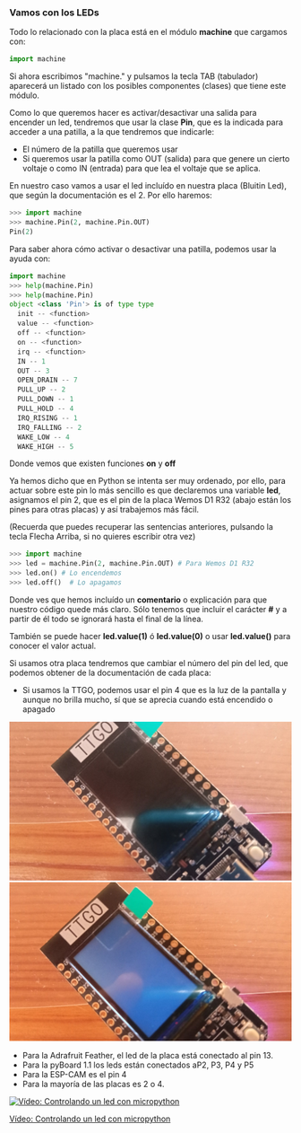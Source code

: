 ### Vamos con los LEDs 

Todo lo relacionado con la placa está en el módulo **machine** que cargamos con:

```python
import machine
```

Si ahora escribimos "machine." y pulsamos la tecla TAB (tabulador) aparecerá un listado con los posibles componentes (clases) que tiene este módulo.

Como lo que queremos hacer es activar/desactivar una salida para encender un led, tendremos que usar  la clase **Pin**, que es la indicada para acceder a una patilla, a la que tendremos que indicarle:

* El número de la patilla que queremos usar
* Si queremos usar la patilla como OUT (salida) para que genere un cierto voltaje o como IN (entrada) para que lea el voltaje que se aplica.

En nuestro caso vamos a usar el led incluído en nuestra placa (Bluitin Led), que según la documentación es el 2. Por ello haremos:

```python
>>> import machine
>>> machine.Pin(2, machine.Pin.OUT)
Pin(2)
```

Para saber ahora cómo activar o desactivar una patilla, podemos usar la ayuda con:

```python
import machine
>>> help(machine.Pin)
>>> help(machine.Pin)
object <class 'Pin'> is of type type
  init -- <function>
  value -- <function>
  off -- <function>
  on -- <function>
  irq -- <function>
  IN -- 1
  OUT -- 3
  OPEN_DRAIN -- 7
  PULL_UP -- 2
  PULL_DOWN -- 1
  PULL_HOLD -- 4
  IRQ_RISING -- 1
  IRQ_FALLING -- 2
  WAKE_LOW -- 4
  WAKE_HIGH -- 5
```

Donde vemos que existen funciones **on** y **off**

Ya hemos dicho que en Python se intenta ser muy ordenado, por ello, para actuar sobre este pin lo más sencillo es que declaremos una variable __led__, asignamos el pin 2, que es el pin de la placa Wemos D1 R32 (abajo están los pines para otras placas) y así trabajemos más fácil.

(Recuerda que puedes recuperar las sentencias anteriores, pulsando la tecla Flecha Arriba, si no quieres escribir otra vez)

```python
>>> import machine
>>> led = machine.Pin(2, machine.Pin.OUT) # Para Wemos D1 R32
>>> led.on() # Lo encendemos
>>> led.off()  # Lo apagamos
```

Donde ves que hemos incluído un **comentario** o explicación para que nuestro código quede más claro. Sólo tenemos que incluir el carácter **#** y a partir de él todo se ignorará hasta el final de la línea.

También se puede hacer **led.value(1)** ó **led.value(0)** o usar **led.value()** para conocer el valor actual.

Si usamos otra placa tendremos que cambiar el número del pin del led, que podemos obtener de la documentación de cada placa:

* Si usamos la TTGO, podemos usar el pin 4 que es la luz de la pantalla y aunque no brilla mucho, sí que se aprecia cuando está encendido o apagado

![](./images/TTGO-apagado.jpg) ![](./images/TTGO-encendido.jpg)

* Para la Adrafruit Feather, el led de la placa está conectado al pin 13.
* Para la pyBoard 1.1 los leds están conectados aP2, P3, P4 y P5
* Para la ESP-CAM es el pin 4
* Para la mayoría de las placas es 2 o 4.

[![Vídeo: Controlando un led con micropython](https://img.youtube.com/vi/yWNAUPYGEYM/0.jpg)](https://drive.google.com/file/d/1ilOQgYBpthieuNtHMCdaJRuw3WpiQD0m/view?usp=sharing)

[Vídeo: Controlando un led con micropython](https://drive.google.com/file/d/1ilOQgYBpthieuNtHMCdaJRuw3WpiQD0m/view?usp=sharing)


